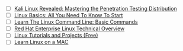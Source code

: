 - [ ] [Kali Linux Revealed: Mastering the Penetration Testing Distribution](https://www.amazon.com/gp/product/0997615605/ref=as_li_tl?ie=UTF8&tag=eon01-20&camp=1789&creative=9325&linkCode=as2&creativeASIN=0997615605&linkId=88a399de292f568a768ad774c449edcc)
- [ ] [Linux Basics: All You Need To Know To Start](https://www.udemy.com/course/introduction-to-linux-centos-7/?LSNPUBID=JVFxdTr9V80&ranEAID=JVFxdTr9V80&ranMID=39197&ranSiteID=JVFxdTr9V80-Rg8xvlRDHR_prSI6ip1BXA)
- [ ] [Learn The Linux Command Line: Basic Commands](https://www.udemy.com/course/command-line/?LSNPUBID=JVFxdTr9V80&ranEAID=JVFxdTr9V80&ranMID=39197&ranSiteID=JVFxdTr9V80-hbB9b6_C0dUMm2cPR4bEJw)
- [ ] [Red Hat Enterprise Linux Technical Overview](https://www.udemy.com/course/red-hat-enterprise-linux-technical-overview/?LSNPUBID=JVFxdTr9V80&ranEAID=JVFxdTr9V80&ranMID=39197&ranSiteID=JVFxdTr9V80-QnXBLZSb4.HlfF7PQPPz_g)
- [ ] [Linux Tutorials and Projects (Free)](https://www.udemy.com/course/linux-tutorials/?LSNPUBID=JVFxdTr9V80&ranEAID=JVFxdTr9V80&ranMID=39197&ranSiteID=JVFxdTr9V80-1ll83yanZiBDtYHwXavsig)
- [ ] [Learn Linux on a MAC](https://www.udemy.com/course/learn-linux-on-a-mac/?LSNPUBID=JVFxdTr9V80&ranEAID=JVFxdTr9V80&ranMID=39197&ranSiteID=JVFxdTr9V80-qFQ8k.N6dyzqUGEx.5k6iQ)
